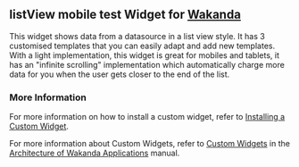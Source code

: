 ## listView mobile test Widget for [Wakanda](http://wakanda.org)
This widget shows data from a datasource in a list view style. It has 3 customised templates that you can easily adapt and add new templates. With a light implementation, this widget is great for mobiles and tablets, it has an "infinite scrolling" implementation which automatically charge more data for you when the user gets closer to the end of the list.

### More Information
For more information on how to install a custom widget, refer to [Installing a Custom Widget](http://doc.wakanda.org/WakandaStudio0/help/Title/en/page3869.html#1027761).

For more information about Custom Widgets, refer to [Custom Widgets](http://doc.wakanda.org/Wakanda0.v5/help/Title/en/page3863.html "Custom Widgets") in the [Architecture of Wakanda Applications](http://doc.wakanda.org/Wakanda0.v5/help/Title/en/page3844.html "Architecture of Wakanda Applications") manual.
